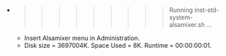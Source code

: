 * >>>>>>>>> Running inst-std-system-alsamixer.sh ...
  * Insert Alsamixer menu in Administration.
  * Disk size = 3697004K. Space Used = 8K. Runtime = 00:00:00:01.
